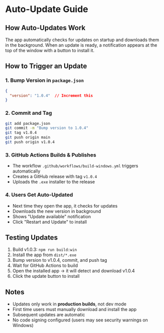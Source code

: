 # Auto-Update Guide

## How Auto-Updates Work

The app automatically checks for updates on startup and downloads them in the background. When an update is ready, a notification appears at the top of the window with a button to install it.

## How to Trigger an Update

### 1. **Bump Version in `package.json`**
```json
{
  "version": "1.0.4"  // Increment this
}
```

### 2. **Commit and Tag**
```bash
git add package.json
git commit -m "Bump version to 1.0.4"
git tag v1.0.4
git push origin main
git push origin v1.0.4
```

### 3. **GitHub Actions Builds & Publishes**
- The workflow `.github/workflows/build-windows.yml` triggers automatically
- Creates a GitHub release with tag `v1.0.4`
- Uploads the `.exe` installer to the release

### 4. **Users Get Auto-Updated**
- Next time they open the app, it checks for updates
- Downloads the new version in background
- Shows "Update available" notification
- Click "Restart and Update" to install

## Testing Updates

1. Build v1.0.3: `npm run build:win`
2. Install the app from `dist/*.exe`
3. Bump version to v1.0.4, commit, and push tag
4. Wait for GitHub Actions to build
5. Open the installed app → it will detect and download v1.0.4
6. Click the update button to install

## Notes

- Updates only work in **production builds**, not dev mode
- First time users must manually download and install the app
- Subsequent updates are automatic
- No code signing configured (users may see security warnings on Windows)
